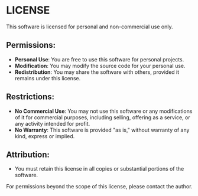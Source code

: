 # LICENSE

This software is licensed for personal and non-commercial use only.

## Permissions:
- **Personal Use**: You are free to use this software for personal projects.
- **Modification**: You may modify the source code for your personal use.
- **Redistribution**: You may share the software with others, provided it remains under this license.

## Restrictions:
- **No Commercial Use**: You may not use this software or any modifications of it for commercial purposes, including selling, offering as a service, or any activity intended for profit.
- **No Warranty**: This software is provided "as is," without warranty of any kind, express or implied.

## Attribution:
- You must retain this license in all copies or substantial portions of the software.

For permissions beyond the scope of this license, please contact the author.
